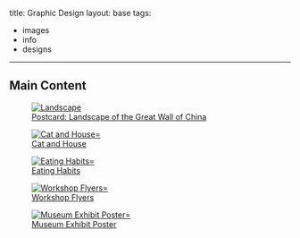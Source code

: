 title: Graphic Design
layout: base
tags:
  - images
  - info
  - designs
---
<h2 class="mainHeading">Main Content</h2>
<a href="landscape.html" class="card-link"> <!--this is to talk about the indvidual images sends it to a different page-->
        <article class="program-card">
          <figure><img src="/images/landscape.png" alt="Landscape" class="img-responsive"> <figcaption class="captions">Postcard: Landscape of the Great Wall of China</figcaption> </figure>
        </article>
      </a>
      <a href="cathouse.html" class="card-link"> <!--this is to talk about the indvidual images sends it to a different page-->
        <article class="program-card">
          <figure><img src="/images/catandhouse.png" alt="Cat and House="img-responsive"> <figcaption class="captions">Cat and House</figcaption></figure>
        </article>
      </a>
      <a href="eatinghabits.html" class="card-link"> <!--this is to talk about the indvidual images sends it to a different page-->
        <article class="program-card">
          <figure><img src="/images/social media.png" alt="Eating Habits="img-responsive"> <figcaption class="captions">Eating Habits</figcaption></figure>
        </article>
      </a>
      <a href="workshop.html" class="card-link"> <!--this is to talk about the indvidual images sends it to a different page-->
        <article class="program-card">
          <figure><img src="/images/workshopflyer.png" alt="Workshop Flyers="img-responsive"> <figcaption class="captions">Workshop Flyers</figcaption></figure>
        </article>
      </a>
      <a href="museumexhibt.html" class="card-link"> <!--this is to talk about the indvidual images sends it to a different page-->
        <article class="program-card">
          <figure><img src="/images/Museum Exhibit Poster Loverta Brown 1.png" alt="Museum Exhibit Poster="img-responsive"> <figcaption class="captions">Museum Exhibit Poster</figcaption></figure>
        </article>
      </a>